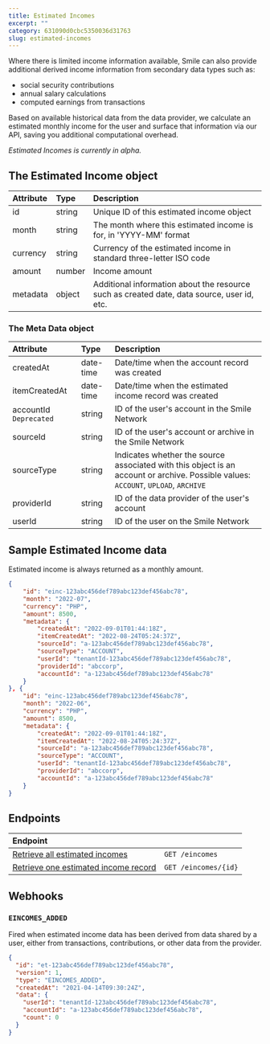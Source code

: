 ```yaml
---
title: Estimated Incomes
excerpt: ""  
category: 631090d0cbc5350036d31763
slug: estimated-incomes
---
```


Where there is limited income information available, Smile can also provide additional derived income information from secondary data types such as:

- social security contributions
- annual salary calculations
- computed earnings from transactions

Based on available historical data from the data provider, we calculate an estimated monthly income for the user and surface that information via our API, saving you additional computational overhead.

_Estimated Incomes is currently in alpha._

## The Estimated Income object

| Attribute  | Type   | Description                                                                                |
| :--------- | :----- | :----------------------------------------------------------------------------------------- |
| id         | string | Unique ID of this estimated income object                                                  |
| month      | string | The month where this estimated income is for, in 'YYYY-MM' format                          |
| currency   | string | Currency of the estimated income in standard three-letter ISO code                         |
| amount | number | Income amount                                                                              |
| metadata   | object | Additional information about the resource such as created date, data source, user id, etc. |

### The Meta Data object

| Attribute  | Type   | Description |
| :--------- | :----- | :------- |
| createdAt | date-time | Date/time when the account record was created |
| itemCreatedAt | date-time | Date/time when the estimated income record was created |
| accountId `Deprecated` | string | ID of the user's account in the Smile Network |
| sourceId | string | ID of the user's account or archive in the Smile Network |
| sourceType | string | Indicates whether the source associated with this object is an account or archive. Possible values: `ACCOUNT`, `UPLOAD`, `ARCHIVE` |
| providerId | string | ID of the data provider of the user's account |
| userId | string | ID of the user on the Smile Network |

## Sample Estimated Income data

Estimated income is always returned as a monthly amount.

```json
{  
    "id": "einc-123abc456def789abc123def456abc78",  
    "month": "2022-07",  
    "currency": "PHP",  
    "amount": 8500,  
    "metadata": {  
        "createdAt": "2022-09-01T01:44:18Z",
        "itemCreatedAt": "2022-08-24T05:24:37Z",
        "sourceId": "a-123abc456def789abc123def456abc78",  
        "sourceType": "ACCOUNT",  
        "userId": "tenantId-123abc456def789abc123def456abc78",  
        "providerId": "abccorp",  
        "accountId": "a-123abc456def789abc123def456abc78"  
    }  
}, {  
    "id": "einc-123abc456def789abc123def456abc78",  
    "month": "2022-06",  
    "currency": "PHP",  
    "amount": 8500,  
    "metadata": {  
        "createdAt": "2022-09-01T01:44:18Z",  
        "itemCreatedAt": "2022-08-24T05:24:37Z",
        "sourceId": "a-123abc456def789abc123def456abc78",  
        "sourceType": "ACCOUNT",  
        "userId": "tenantId-123abc456def789abc123def456abc78",  
        "providerId": "abccorp",  
        "accountId": "a-123abc456def789abc123def456abc78"  
    }  
}
```



## Endpoints

| Endpoint                                                        |                      |
| :-------------------------------------------------------------- | :------------------- |
| [Retrieve all estimated incomes](/reference/list-eincomes)      | `GET /eincomes`      |
| [Retrieve one estimated income record](/reference/get-eincomes) | `GET /eincomes/{id}` |

## Webhooks

### `EINCOMES_ADDED`

Fired when estimated income data has been derived from data shared by a user, either from transactions, contributions, or other data from the provider.

```json
{
  "id": "et-123abc456def789abc123def456abc78",
  "version": 1,
  "type": "EINCOMES_ADDED",
  "createdAt": "2021-04-14T09:30:24Z",
  "data": {
    "userId": "tenantId-123abc456def789abc123def456abc78",
    "accountId": "a-123abc456def789abc123def456abc78",
    "count": 0
  }
}
```
